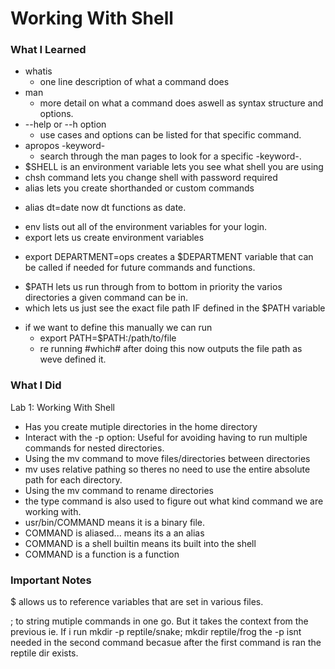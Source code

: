 # Working With Shell 

### What I Learned

* whatis
  - one line description of what a command does
* man
  - more detail on what a command does aswell as syntax structure and options.
* --help or --h option
  - use cases and options can be listed for that specific command.
* apropos -keyword-
  - search through the man pages to look for a specific -keyword-.
*  $SHELL is an environment variable lets you see what shell you are using
*  chsh command lets you change shell with password required
*  alias lets you create shorthanded or custom commands
  - alias dt=date now dt functions as date.
*  env lists out all of the environment variables for your login.
*  export lets us create environment variables
  - export DEPARTMENT=ops creates a $DEPARTMENT variable that can be called if needed for future commands and functions.
*  $PATH lets us run through from to bottom in priority the varios directories a given command can be in.
*  which lets us just see the exact file path IF defined in the $PATH variable
  - if we want to define this manually we can run
    - export PATH=$PATH:/path/to/file
    - re running #which# after doing this now outputs the file path as weve defined it.


### What I Did

Lab 1: Working With Shell

  - Has you create mutiple directories in the home directory
  - Interact with the -p option: Useful for avoiding having to run multiple commands for nested directories.
  - Using the mv command to move files/directories between directories
  -   mv uses relative pathing so theres no need to use the entire absolute path for each directory.
  - Using the mv command to rename directories
  - the type command is also used to figure out what kind command we are working with.
  -   usr/bin/COMMAND means it is a binary file.
  -   COMMAND is aliased... means its a an alias
  -   COMMAND is a shell builtin means its built into the shell
  -   COMMAND is a function is a function 

### Important Notes

$ allows us to reference variables that are set in various files.

; to string mutiple commands in one go. But it takes the context from the previous 
  ie. If i run mkdir -p reptile/snake; mkdir reptile/frog
    the -p isnt needed in the second command becasue after the first command is ran the reptile dir exists.
